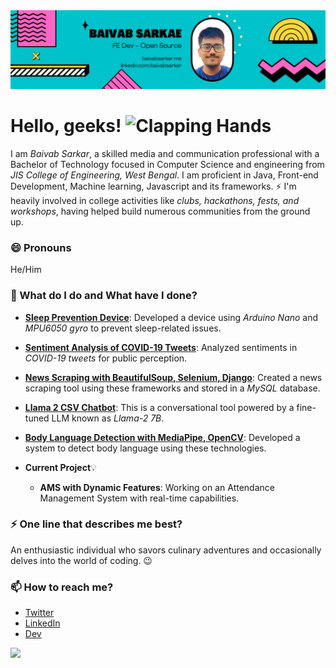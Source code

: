 <img src = "assets/cover (2).png">

# Hello, geeks! <img src="https://raw.githubusercontent.com/Tarikul-Islam-Anik/Animated-Fluent-Emojis/master/Emojis/Hand%20gestures/Clapping%20Hands.png" alt="Clapping Hands" width="40" />
I am _Baivab Sarkar_, a skilled media and communication professional with a Bachelor of Technology focused in Computer Science and engineering from _JIS College of Engineering, West Bengal_. I am proficient in Java, Front-end Development, Machine learning, Javascript and its frameworks. ⚡ I'm heavily involved in college activities like *clubs, hackathons, fests, and workshops*, having helped build numerous communities from the ground up.

### 😄 Pronouns
He/Him

### 🌱 What do I do and What have I done? 

- **[Sleep Prevention Device](https://github.com/ThisIs-Developer/Sleep-Prevention-Device)**: Developed a device using *Arduino Nano* and *MPU6050 gyro* to prevent sleep-related issues.
- **[Sentiment Analysis of COVID-19 Tweets](https://github.com/ThisIs-Developer/Sentiment-Analysis-of-Covid-19-Tweets)**: Analyzed sentiments in *COVID-19 tweets* for public perception.
- **[News Scraping with BeautifulSoup, Selenium, Django](https://github.com/ThisIs-Developer/News-Scraping-using-BeautyfulSoup-Selenium-with-Django)**: Created a news scraping tool using these frameworks and stored in a *MySQL* database.
- **[Llama 2 CSV Chatbot](https://github.com/ThisIs-Developer/Llama-2-GGML-CSV-Chatbot)**: This is a conversational tool powered by a fine-tuned LLM known as *Llama-2 7B*.
- **[Body Language Detection with MediaPipe, OpenCV](https://github.com/ThisIs-Developer/Body-Language-Detection-with-MediaPipe-and-OpenCV)**: Developed a system to detect body language using these technologies.

 -  **Current Project**💡
    *  **AMS with Dynamic Features**: Working on an Attendance Management System with real-time capabilities.


### ⚡ One line that describes me best? 
An enthusiastic individual who savors culinary adventures and occasionally delves into the world of coding. 😉

### 📫 How to reach me?
- [Twitter](https://dev.to/thisisdeveloper) 
- [LinkedIn](https://www.linkedin.com/in/baivabsarkar/)
- [Dev](https://dev.to/thisisdeveloper)

<img src="https://streak-stats.demolab.com?user=ThisIs-Developer" />
